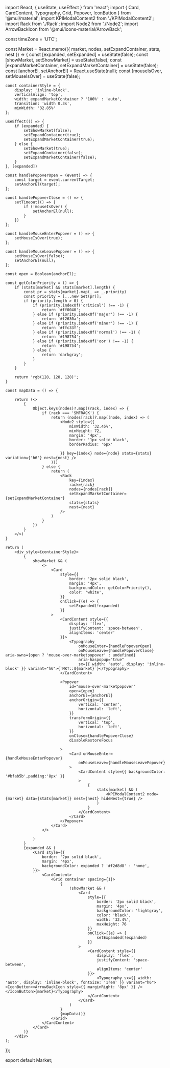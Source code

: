 import React, { useState, useEffect } from 'react';
import { Card, CardContent, Typography, Grid, Popover, IconButton } from '@mui/material';
import KPIModalContent2 from './KPIModalContent2';
import Rack from './Rack';
import Node2 from './Node2';
import ArrowBackIcon from '@mui/icons-material/ArrowBack';

const timeZone = 'UTC';

const Market = React.memo(({ market, nodes, setExpandContainer, stats, nest }) => {
    const [expanded, setExpanded] = useState(false);
    const [showMarket, setShowMarket] = useState(false);
    const [expandMarketContainer, setExpandMarketContainer] = useState(false);
    const [anchorEl, setAnchorEl] = React.useState(null);
    const [mouseIsOver, setMouseIsOver] = useState(false);

    const containerStyle = {
        display: 'inline-block',
        verticalAlign: 'top',
        width: expandMarketContainer ? '100%' : 'auto',
        transition: 'width 0.3s',
        minWidth: '32.85%'
    };

    useEffect(() => {
        if (expanded) {
            setShowMarket(false);
            setExpandContainer(true);
            setExpandMarketContainer(true);
        } else {
            setShowMarket(true);
            setExpandContainer(false);
            setExpandMarketContainer(false);
        }
    }, [expanded])

    const handlePopoverOpen = (event) => {
        const target = event.currentTarget;
        setAnchorEl(target);
    };

    const handlePopoverClose = () => {
        setTimeout(() => {
            if (!mouseIsOver) {
                setAnchorEl(null);
            }
        })
    };

    const handleMouseEnterPopover = () => {
        setMouseIsOver(true);
    };

    const handleMouseLeavePopover = () => {
        setMouseIsOver(false);
        setAnchorEl(null);
    };

    const open = Boolean(anchorEl);

    const getColorPriority = () => {
        if (stats[market] && stats[market].length) {
            const pr = stats[market].map(_ => _.priority)
            const priority = [...new Set(pr)];
            if (priority.length > 0) {
                if (priority.indexOf('critical') !== -1) {
                    return '#ff0040';
                } else if (priority.indexOf('major') !== -1) {
                    return '#f2630a';
                } else if (priority.indexOf('minor') !== -1) {
                    return '#ffc33f';
                } else if (priority.indexOf('normal') !== -1) {
                    return '#198754';
                } else if (priority.indexOf('oor') !== -1) {
                    return '#198754';
                } else {
                    return 'darkgray';
                }
            }
        }

        return 'rgb(128, 128, 128)';
    }

    const mapData = () => {

        return (<>
            {
                Object.keys(nodes)?.map((rack, index) => {
                    if (rack === 'SMFRACK') {
                        return (nodes[rack]?.map((node, index) => (
                            <Node2 style={{
                                minWidth: '32.45%',
                                minHeight: 72,
                                margin: '4px',
                                border: '1px solid black',
                                borderRadius: '6px'

                            }} key={index} node={node} stats={stats} variation={'h6'} nest={nest} />
                        )))
                    } else {
                        return (
                            <Rack
                                key={index}
                                rack={rack}
                                nodes={nodes[rack]}
                                setExpandMarketContainer={setExpandMarketContainer}
                                stats={stats}
                                nest={nest}
                            />
                        )
                    }
                })
            }
        </>)
    }

    return (
        <div style={containerStyle}>
            {
                showMarket && (
                    <>
                        <Card
                            style={{
                                border: '2px solid black',
                                margin: '4px',
                                backgroundColor: getColorPriority(),
                                color: 'white',
                            }}
                            onClick={(e) => {
                                setExpanded(!expanded)
                            }}
                        >
                            <CardContent style={{
                                display: 'flex',
                                justifyContent: 'space-between',
                                alignItems: 'center'
                            }}>
                                <Typography 
                                    onMouseEnter={handlePopoverOpen}
                                    onMouseLeave={handlePopoverClose} aria-owns={open ? 'mouse-over-marketpopover' : undefined}
                                    aria-haspopup="true" 
                                    sx={{ width: 'auto', display: 'inline-block' }} variant="h6">{`MKT::${market}`}</Typography>
                            </CardContent>

                            <Popover
                                id="mouse-over-marketpopover"
                                open={open}
                                anchorEl={anchorEl}
                                anchorOrigin={{
                                    vertical: 'center',
                                    horizontal: 'left',
                                }}
                                transformOrigin={{
                                    vertical: 'top',
                                    horizontal: 'left',
                                }}
                                onClose={handlePopoverClose}
                                disableRestoreFocus

                            >
                                <Card onMouseEnter={handleMouseEnterPopover}
                                    onMouseLeave={handleMouseLeavePopover}
                                >
                                    <CardContent style={{ backgroundColor: '#bfab5b',padding:'8px' }}
                                    >
                                        {
                                            stats[market] && (
                                                <KPIModalContent2 node={market} data={stats[market]} nest={nest} hideNest={true} />
                                            )
                                        }
                                    </CardContent>
                                </Card>
                            </Popover>
                        </Card>
                    </>

                )
            }
            {expanded && (
                <Card style={{
                    border: '2px solid black',
                    margin: '4px',
                    backgroundColor: expanded ? '#f2d8d8' : 'none',
                }}>
                    <CardContent>
                        <Grid container spacing={1}>
                            {
                                !showMarket && (
                                    <Card
                                        style={{
                                            border: '2px solid black',
                                            margin: '4px',
                                            backgroundColor: 'lightgray',
                                            color: 'black',
                                            width: '32.4%',
                                            maxHeight: 76
                                        }}
                                        onClick={(e) => {
                                            setExpanded(!expanded)
                                        }}
                                    >
                                        <CardContent style={{
                                            display: 'flex',
                                            justifyContent: 'space-between',
                                            alignItems: 'center'
                                        }}>
                                            <Typography sx={{ width: 'auto', display: 'inline-block', fontSize: '1rem' }} variant="h6"><IconButton><ArrowBackIcon style={{ marginRight: '8px' }} /></IconButton>{market}</Typography>
                                        </CardContent>
                                    </Card>
                                )
                            }
                            {mapData()}
                        </Grid>
                    </CardContent>
                </Card>
            )}
        </div>
    );
});

export default Market;
